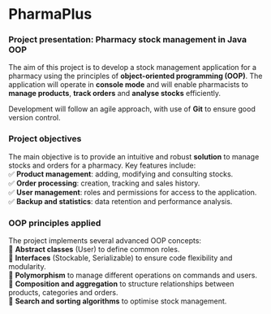 # PharmaPlus

### Project presentation: Pharmacy stock management in Java OOP  
The aim of this project is to develop a stock management application for a pharmacy using the principles of **object-oriented programming (OOP)**. The application will operate in **console mode** and will enable pharmacists to **manage products**, **track orders** and **analyse stocks** efficiently.  

Development will follow an agile approach, with use of **Git** to ensure good version control.  

### Project objectives  
The main objective is to provide an intuitive and robust **solution** to manage stocks and orders for a pharmacy. Key features include:  
✅ **Product management**: adding, modifying and consulting stocks.  
✅ **Order processing**: creation, tracking and sales history.  
✅ **User management**: roles and permissions for access to the application.  
✅ **Backup and statistics**: data retention and performance analysis.  

### **OOP principles applied**  

The project implements several advanced OOP concepts:  
🔹 **Abstract classes** (User) to define common roles.  
🔹 **Interfaces** (Stockable, Serializable) to ensure code flexibility and modularity.  
🔹 **Polymorphism** to manage different operations on commands and users.  
🔹 **Composition and aggregation** to structure relationships between products, categories and orders.  
🔹 **Search and sorting algorithms** to optimise stock management.  
